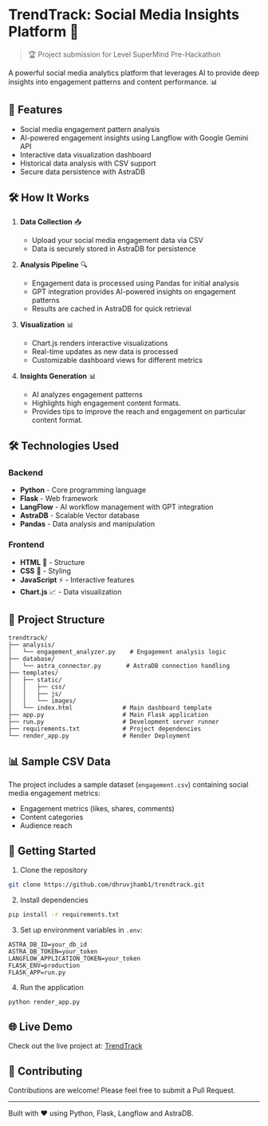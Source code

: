 # TrendTrack: Social Media Insights Platform 🚀

> 🏆 Project submission for Level SuperMind Pre-Hackathon

A powerful social media analytics platform that leverages AI to provide deep insights into engagement patterns and content performance. 📊

## 🌟 Features

- Social media engagement pattern analysis
- AI-powered engagement insights using Langflow with Google Gemini API
- Interactive data visualization dashboard
- Historical data analysis with CSV support
- Secure data persistence with AstraDB

## 🛠 How It Works

1. **Data Collection** 📥
   - Upload your social media engagement data via CSV
   - Data is securely stored in AstraDB for persistence

2. **Analysis Pipeline** 🔍
   - Engagement data is processed using Pandas for initial analysis
   - GPT integration provides AI-powered insights on engagement patterns
   - Results are cached in AstraDB for quick retrieval

3. **Visualization** 📊
   - Chart.js renders interactive visualizations
   - Real-time updates as new data is processed
   - Customizable dashboard views for different metrics

4. **Insights Generation** 📊
   - AI analyzes engagement patterns
   - Highlights high engagement content formats.
   - Provides tips to improve the reach and engagement on particular content format.

## 🛠️ Technologies Used

### Backend
- **Python**  - Core programming language
- **Flask**  - Web framework
- **LangFlow** - AI workflow management with GPT integration
- **AstraDB** - Scalable Vector database
- **Pandas** - Data analysis and manipulation

### Frontend
- **HTML** 📝 - Structure
- **CSS** 🎨 - Styling
- **JavaScript** ⚡ - Interactive features
- **Chart.js** 📈 - Data visualization

## 📁 Project Structure

```
trendtrack/
├── analysis/
│   └── engagement_analyzer.py    # Engagement analysis logic
├── database/
│   └── astra_connector.py       # AstraDB connection handling
├── templates/
│   ├── static/
│   │   ├── css/
│   │   ├── js/
│   │   └── images/
│   └── index.html              # Main dashboard template
├── app.py                      # Main Flask application
├── run.py                      # Development server runner
├── requirements.txt            # Project dependencies
└── render_app.py               # Render Deployment 
```

## 📊 Sample CSV Data

The project includes a sample dataset (`engagement.csv`) containing social media engagement metrics:
- Engagement metrics (likes, shares, comments)
- Content categories
- Audience reach

## 🚀 Getting Started

1. Clone the repository
```bash
git clone https://github.com/dhruvjhamb1/trendtrack.git
```

2. Install dependencies
```bash
pip install -r requirements.txt
```

3. Set up environment variables in `.env`:
```
ASTRA_DB_ID=your_db_id
ASTRA_DB_TOKEN=your_token
LANGFLOW_APPLICATION_TOKEN=your_token
FLASK_ENV=production
FLASK_APP=run.py
```

4. Run the application
```bash
python render_app.py
```

## 🌐 Live Demo

Check out the live project at: [TrendTrack](https://trendtrack.onrender.com)

## 🤝 Contributing

Contributions are welcome! Please feel free to submit a Pull Request.

---
Built with ❤️ using Python, Flask, Langflow and AstraDB. 

